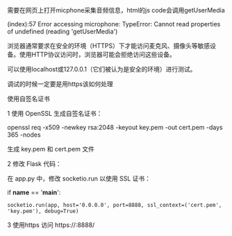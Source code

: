 

需要在网页上打开micphone采集音频信息，html的js code会调用getUserMedia

(index):57 Error accessing microphone: TypeError: Cannot read properties of undefined (reading 'getUserMedia')

浏览器通常要求在安全的环境（HTTPS）下才能访问麦克风、摄像头等敏感设备。使用HTTP协议访问时，浏览器可能会拒绝访问这些设备。

可以使用localhost或127.0.0.1（它们被认为是安全的环境）进行测试。




调试的时候一定要是用https该如何处理

使用自签名证书

1 使用 OpenSSL 生成自签名证书：

openssl req -x509 -newkey rsa:2048 -keyout key.pem -out cert.pem -days 365 -nodes

生成 key.pem 和 cert.pem 文件

2 修改 Flask 代码：

在 app.py 中，修改 socketio.run 以使用 SSL 证书：

if __name__ == '__main__':

    socketio.run(app, host='0.0.0.0', port=8888, ssl_context=('cert.pem', 'key.pem'), debug=True)


3 使用https 访问 https://<iP>:8888/